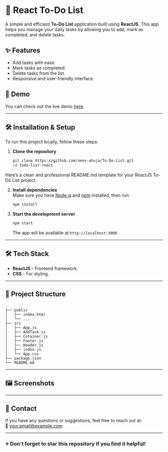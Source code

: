 # 📝 React To-Do List

A simple and efficient **To-Do List** application built using **ReactJS**. This app helps you manage your daily tasks by allowing you to add, mark as completed, and delete tasks.

## ✨ Features

- Add tasks with ease.
- Mark tasks as completed.
- Delete tasks from the list.
- Responsive and user-friendly interface.

## 🚀 Demo

You can check out the live demo [here](#).

---

## 🛠️ Installation & Setup

To run this project locally, follow these steps:

1. **Clone the repository**  
   ```bash
   git clone https://github.com/neev-ahuja/To-Do-List.git
   cd todo-list-react
Here’s a clean and professional README.md template for your ReactJS To-Do List project:  

2. **Install dependencies**  
   Make sure you have [Node.js](https://nodejs.org) and [npm](https://www.npmjs.com/) installed, then run:  
   ```bash
   npm install
   ```

3. **Start the development server**  
   ```bash
   npm start
   ```
   The app will be available at `http://localhost:3000`.

---

## 🛠️ Tech Stack

- **ReactJS** - Frontend framework.
- **CSS** - For styling.

---

## 📁 Project Structure

```plaintext
.
├── public
│   ├── index.html
│   └── ...
├── src
│   ├── App.js
│   ├── AddTask.js
│   ├── Cotainer.js
│   ├── Footer.js
│   ├── Header.js
│   ├── index.js
│   └── App.css
├── package.json
└── README.md
```

---

## 🖼️ Screenshots

---

## 📧 Contact

If you have any questions or suggestions, feel free to reach out at:  
📧 [your.email@example.com](mailto:neevahuja888@fmail.com)  

---

### ⭐ Don't forget to star this repository if you find it helpful!
```


